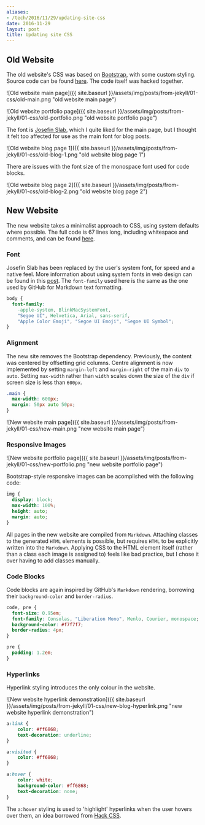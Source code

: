 ```yaml
---
aliases:
- /tech/2016/11/29/updating-site-css
date: 2016-11-29
layout: post
title: Updating site CSS
---
```


## Old Website

The old website's CSS was based on [Bootstrap](http://getbootstrap.com/), with some custom styling. Source code can be found [here](https://github.com/jamesroutley/jamesroutley.github.io/tree/52ae9222a013fe30e56242373e2e6f4f8009128c/css). The code itself was hacked together.

![Old website main page]({{ site.baseurl }}/assets/img/posts/from-jekyll/01-css/old-main.png "old website main page")

![Old website portfolio page]({{ site.baseurl }}/assets/img/posts/from-jekyll/01-css/old-portfolio.png "old website portfolio page")

The font is [Josefin Slab](https://fonts.google.com/specimen/Josefin+Slab), which I quite liked for the main page, but I thought it felt too affected for use as the main font for blog posts.

![Old website blog page 1]({{ site.baseurl }}/assets/img/posts/from-jekyll/01-css/old-blog-1.png "old website blog page 1")

There are issues with the font size of the monospace font used for code blocks.

![Old website blog page 2]({{ site.baseurl }}/assets/img/posts/from-jekyll/01-css/old-blog-2.png "old website blog page 2")


## New Website

The new website takes a minimalist approach to CSS, using system defaults where possible. The full code is 67 lines long, including whitespace and comments, and can be found [here](https://github.com/jamesroutley/jamesroutley.github.io/blob/812401e4bb92a9248a7883682e3106f6439bae5b/css/jamesroutley.css).


### Font

Josefin Slab has been replaced by the user's system font, for speed and a native feel. More information about using system fonts in web design can be found in this [post](https://www.smashingmagazine.com/2015/11/using-system-ui-fonts-practical-guide/). The `font-family` used here is the same as the one used by GitHub for Markdown text formatting.

```css
body {
  font-family:
    -apple-system, BlinkMacSystemFont,
    "Segoe UI", Helvetica, Arial, sans-serif,
    "Apple Color Emoji", "Segoe UI Emoji", "Segoe UI Symbol";
}
```


### Alignment

The new site removes the Bootstrap dependency. Previously, the content was centered by offsetting grid columns. Centre alignment is now implemented by setting `margin-left` and `margin-right` of the main `div` to `auto`. Setting `max-width` rather than `width` scales down the size of the `div` if screen size is less than `600px`.

```css
.main {
  max-width: 600px;
  margin: 50px auto 50px;
}
```

![New website main page]({{ site.baseurl }}/assets/img/posts/from-jekyll/01-css/new-main.png "new website main page")


### Responsive Images

![New website portfolio page]({{ site.baseurl }}/assets/img/posts/from-jekyll/01-css/new-portfolio.png "new website portfolio page")

Bootstrap-style responsive images can be acomplished with the following code:

```css
img {
  display: block;
  max-width: 100%;
  height: auto;
  margin: auto;
}
```

All pages in the new website are compiled from `Markdown`. Attaching classes to the generated `HTML` elements is possible, but requires `HTML` to be explicitly written into the `Markdown`. Applying CSS to the HTML element itself (rather than a class each image is assigned to) feels like bad practice, but I chose it over having to add classes manually.


### Code Blocks

Code blocks are again inspired by GitHub's `Markdown` rendering, borrowing their `background-color` and `border-radius`.

```css
code, pre {
  font-size: 0.95em;
  font-family: Consolas, "Liberation Mono", Menlo, Courier, monospace;
  background-color: #f7f7f7;
  border-radius: 4px;
}

pre {
  padding: 1.2em;
}
```


### Hyperlinks

Hyperlink styling introduces the only colour in the website.

![New website hyperlink demonstration]({{ site.baseurl }}/assets/img/posts/from-jekyll/01-css/new-blog-hyperlink.png "new website hyperlink demonstration")

```css
a:link {
    color: #ff6868;
    text-decoration: underline;
}

a:visited {
    color: #ff6868;
}

a:hover {
    color: white;
    background-color: #ff6868;
    text-decoration: none;
}
```

The `a:hover` styling is used to 'highlight' hyperlinks when the user hovers over them, an idea borrowed from [Hack CSS](http://hackcss.com/).
